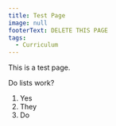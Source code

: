 ```yaml
---
title: Test Page
image: null
footerText: DELETE THIS PAGE
tags:
  - Curriculum
---
```

This is a test page. 

Do lists work?

1. Yes 
2. They
3. Do